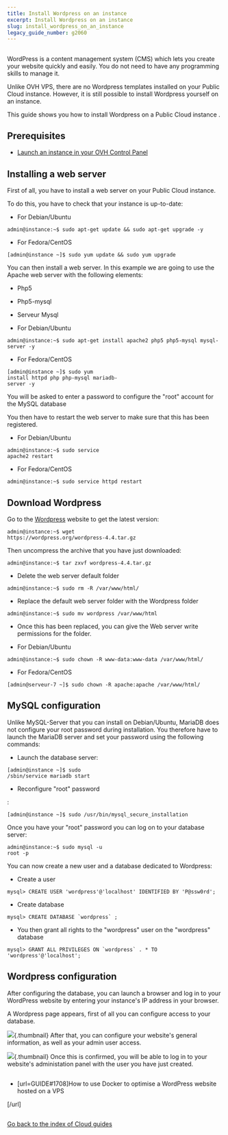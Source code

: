 ```yaml
---
title: Install Wordpress on an instance
excerpt: Install Wordpress on an instance
slug: install_wordpress_on_an_instance
legacy_guide_number: g2060
---
```



## 
WordPress is a content management system (CMS) which lets you create your website quickly and easily. You do not need to have any programming skills to manage it.

Unlike OVH VPS, there are no Wordpress templates installed on your Public Cloud instance. However, it is still possible to install Wordpress yourself on an instance.

This guide shows you how to install Wordpress on a Public Cloud instance .


## Prerequisites

- [Launch an instance in your OVH Control Panel](../public-cloud-first-steps/)




## Installing a web server
First of all, you have to install a web server on your Public Cloud instance.

To do this, you have to check that your instance is up-to-date:


- For Debian/Ubuntu


```
admin@instance:~$ sudo apt-get update && sudo apt-get upgrade -y
```


- For Fedora/CentOS


```
[admin@instance ~]$ sudo yum update && sudo yum upgrade
```



You can then install a web server.
In this example we are going to use the Apache web server with the following elements:

- Php5
- Php5-mysql
- Serveur Mysql

- For Debian/Ubuntu


```
admin@instance:~$ sudo apt-get install apache2 php5 php5-mysql mysql-server -y
```


- For Fedora/CentOS


```
[admin@instance ~]$ sudo yum 
install httpd php php-mysql mariadb-
server -y
```



You will be asked to enter a password to configure the "root" account for the MySQL database

You then have to restart the web server to make sure that this has been registered.


- For Debian/Ubuntu


```
admin@instance:~$ sudo service 
apache2 restart
```


- For Fedora/CentOS


```
admin@instance:~$ sudo service httpd restart
```





## Download Wordpress
Go to the [Wordpress](https://wordpress.org/download/) website to get the latest version:


```
admin@instance:~$ wget 
https://wordpress.org/wordpress-4.4.tar.gz
```


Then uncompress the archive that you have just downloaded:


```
admin@instance:~$ tar zxvf wordpress-4.4.tar.gz
```



- Delete the web server default folder


```
admin@instance:~$ sudo rm -R /var/www/html/
```


- Replace the default web server folder with the Wordpress folder 


```
admin@instance:~$ sudo mv wordpress /var/www/html
```


- Once this has been replaced, you can give the Web server write permissions for the folder. 

- For Debian/Ubuntu


```
admin@instance:~$ sudo chown -R www-data:www-data /var/www/html/
```


- For Fedora/CentOS


```
[admin@serveur-7 ~]$ sudo chown -R apache:apache /var/www/html/
```





## MySQL configuration
Unlike MySQL-Server that you can install on Debian/Ubuntu, MariaDB does not configure your root password during installation.
You therefore have to launch the MariaDB server and set your password using the following commands:


- Launch the database server:


```
[admin@instance ~]$ sudo 
/sbin/service mariadb start
```


- Reconfigure "root" password

:


```
[admin@instance ~]$ sudo /usr/bin/mysql_secure_installation
```


Once you have your "root" password you can log on to your database server:


```
admin@instance:~$ sudo mysql -u 
root -p
```


You can now create a new user and a database dedicated to Wordpress:


- Create a user


```
mysql> CREATE USER 'wordpress'@'localhost' IDENTIFIED BY 'P@ssw0rd';
```


- Create database


```
mysql> CREATE DATABASE `wordpress` ;
```


- You then grant all rights to the "wordpress" user on the "wordpress" database


```
mysql> GRANT ALL PRIVILEGES ON `wordpress` . * TO 
'wordpress'@'localhost';
```





## Wordpress configuration
After configuring the database, you can launch a browser and log in to your WordPress website by entering your instance's IP address in your browser.

A Wordpress page appears, first of all you can configure access to your database.

![](images/img_3674.jpg){.thumbnail}
After that, you can configure your website's general information, as well as your admin user access.

![](images/img_3675.jpg){.thumbnail}
Once this is confirmed, you will be able to log in to your website's administation panel with the user you have just created.


## 

- [url=GUIDE#1708]How to use Docker to optimise a WordPress website hosted on a VPS

[/url]


## 
[Go back to the index of Cloud guides](../)

